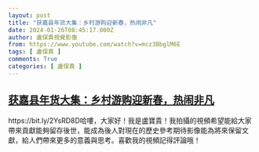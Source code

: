 ```yaml
---
layout: post
title: "获嘉县年货大集：乡村游购迎新春，热闹非凡"
date: 2024-01-26T08:45:17.000Z
author: 盧保貴視覺影像
from: https://www.youtube.com/watch?v=mcz3BbglM6E
tags: [ 盧保貴 ]
comments: True
categories: [ 盧保貴 ]
---
```

<!--1706258717000-->
[获嘉县年货大集：乡村游购迎新春，热闹非凡](https://www.youtube.com/watch?v=mcz3BbglM6E)
------

<div>
https://bit.ly/2YsRD8D哈嘍，大家好！我是盧寶貴！我拍攝的視頻希望能給大家帶來貢獻能夠留存後世，能成為後人對現在的歷史參考期待影像能為將來保留文獻，給人們帶來更多的意義與思考。喜歡我的視頻記得評論哦！
</div>
